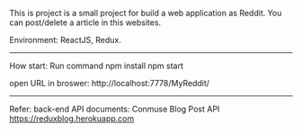 This is project is a small project for build a web application as Reddit.
You can post/delete a article in this websites.

Environment:
ReactJS, Redux.


-------------------------------------------------------------
How start:
Run command
npm install
npm start

open URL in broswer:
http://localhost:7778/MyReddit/


-------------------------------------------------------------
Refer: back-end API documents:
Conmuse Blog Post API
https://reduxblog.herokuapp.com